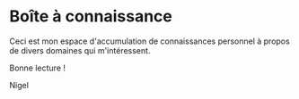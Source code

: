 # Boîte à connaissance

Ceci est mon espace d'accumulation de connaissances personnel à propos de divers domaines qui m'intéressent.

Bonne lecture !

Nigel

